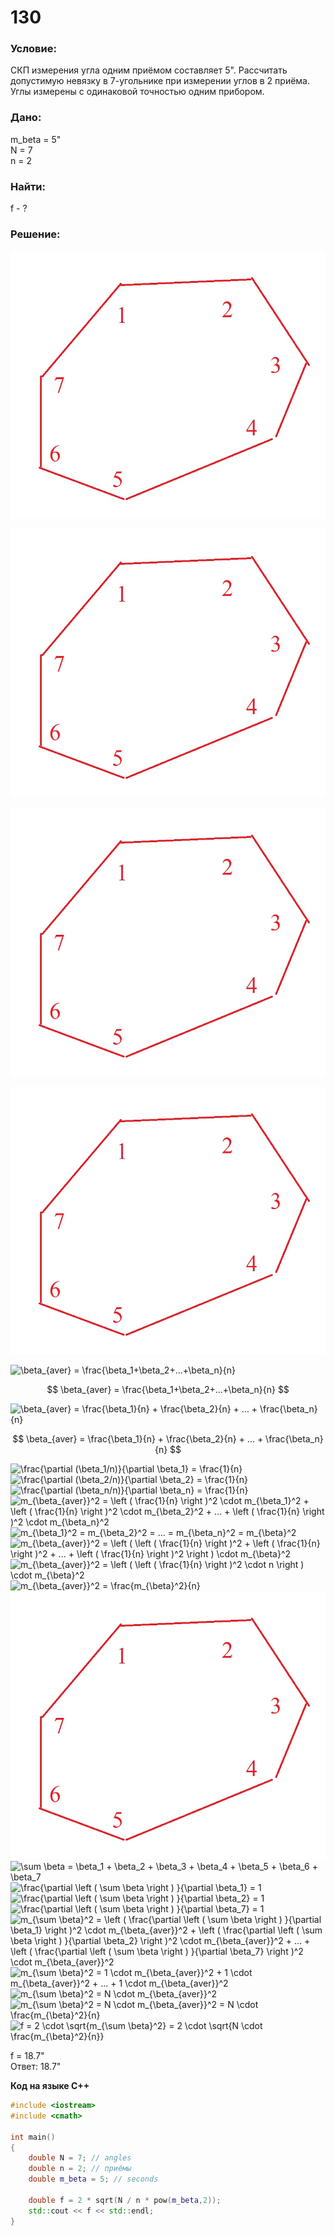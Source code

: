 # 130

### Условие:
СКП измерения угла одним приёмом составляет 5". 
Рассчитать допустимую невязку в 7-угольнике при измерении углов в 2 приёма.
Углы измерены с одинаковой точностью одним прибором. 

### Дано:  
m_beta = 5"  
N = 7  
n = 2  

### Найти:
f - ?

### Решение:

![](img/130.jpg)

![](./img/130.jpg)

![](.\img\130.jpg)

![](img\130.jpg)

<img src="https://latex.codecogs.com/gif.latex?\beta_{aver}&space;=&space;\frac{\beta_1&plus;\beta_2&plus;...&plus;\beta_n}{n}" title="\beta_{aver} = \frac{\beta_1+\beta_2+...+\beta_n}{n}" />

$$
\beta_{aver} = \frac{\beta_1+\beta_2+...+\beta_n}{n}
$$

<img src="https://latex.codecogs.com/gif.latex?\beta_{aver}&space;=&space;\frac{\beta_1}{n}&space;&plus;&space;\frac{\beta_2}{n}&space;&plus;&space;...&space;&plus;&space;\frac{\beta_n}{n}" title="\beta_{aver} = \frac{\beta_1}{n} + \frac{\beta_2}{n} + ... + \frac{\beta_n}{n}" />

$$
\beta_{aver} = \frac{\beta_1}{n} + \frac{\beta_2}{n} + ... + \frac{\beta_n}{n}
$$

<img src="https://latex.codecogs.com/gif.latex?\frac{\partial&space;(\beta_1/n)}{\partial&space;\beta_1}&space;=&space;\frac{1}{n}" title="\frac{\partial (\beta_1/n)}{\partial \beta_1} = \frac{1}{n}" />

<img src="https://latex.codecogs.com/gif.latex?\frac{\partial&space;(\beta_2/n)}{\partial&space;\beta_2}&space;=&space;\frac{1}{n}" title="\frac{\partial (\beta_2/n)}{\partial \beta_2} = \frac{1}{n}" />

<img src="https://latex.codecogs.com/gif.latex?\frac{\partial&space;(\beta_n/n)}{\partial&space;\beta_n}&space;=&space;\frac{1}{n}" title="\frac{\partial (\beta_n/n)}{\partial \beta_n} = \frac{1}{n}" />

<img src="https://latex.codecogs.com/gif.latex?m_{\beta_{aver}}^2&space;=&space;\left&space;(&space;\frac{1}{n}&space;\right&space;)^2&space;\cdot&space;m_{\beta_1}^2&space;&plus;&space;\left&space;(&space;\frac{1}{n}&space;\right&space;)^2&space;\cdot&space;m_{\beta_2}^2&space;&plus;&space;...&space;&plus;&space;\left&space;(&space;\frac{1}{n}&space;\right&space;)^2&space;\cdot&space;m_{\beta_n}^2" title="m_{\beta_{aver}}^2 = \left ( \frac{1}{n} \right )^2 \cdot m_{\beta_1}^2 + \left ( \frac{1}{n} \right )^2 \cdot m_{\beta_2}^2 + ... + \left ( \frac{1}{n} \right )^2 \cdot m_{\beta_n}^2" />

<img src="https://latex.codecogs.com/gif.latex?m_{\beta_1}^2&space;=&space;m_{\beta_2}^2&space;=&space;...&space;=&space;m_{\beta_n}^2&space;=&space;m_{\beta}^2" title="m_{\beta_1}^2 = m_{\beta_2}^2 = ... = m_{\beta_n}^2 = m_{\beta}^2" />

<img src="https://latex.codecogs.com/gif.latex?m_{\beta_{aver}}^2&space;=&space;\left&space;(&space;\left&space;(&space;\frac{1}{n}&space;\right&space;)^2&space;&plus;&space;\left&space;(&space;\frac{1}{n}&space;\right&space;)^2&space;&plus;&space;...&space;&plus;&space;\left&space;(&space;\frac{1}{n}&space;\right&space;)^2&space;\right&space;)&space;\cdot&space;m_{\beta}^2" title="m_{\beta_{aver}}^2 = \left ( \left ( \frac{1}{n} \right )^2 + \left ( \frac{1}{n} \right )^2 + ... + \left ( \frac{1}{n} \right )^2 \right ) \cdot m_{\beta}^2" />

<img src="https://latex.codecogs.com/gif.latex?m_{\beta_{aver}}^2&space;=&space;\left&space;(&space;\left&space;(&space;\frac{1}{n}&space;\right&space;)^2&space;\cdot&space;n&space;\right&space;)&space;\cdot&space;m_{\beta}^2" title="m_{\beta_{aver}}^2 = \left ( \left ( \frac{1}{n} \right )^2 \cdot n \right ) \cdot m_{\beta}^2" />

<img src="https://latex.codecogs.com/gif.latex?m_{\beta_{aver}}^2&space;=&space;\frac{m_{\beta}^2}{n}" title="m_{\beta_{aver}}^2 = \frac{m_{\beta}^2}{n}" />

<img src="./images/130.jpg">

<img src="https://latex.codecogs.com/gif.latex?\sum&space;\beta&space;=&space;\beta_1&space;&plus;&space;\beta_2&space;&plus;&space;\beta_3&space;&plus;&space;\beta_4&space;&plus;&space;\beta_5&space;&plus;&space;\beta_6&space;&plus;&space;\beta_7" title="\sum \beta = \beta_1 + \beta_2 + \beta_3 + \beta_4 + \beta_5 + \beta_6 + \beta_7" />

<img src="https://latex.codecogs.com/gif.latex?\frac{\partial&space;\left&space;(&space;\sum&space;\beta&space;\right&space;)&space;}{\partial&space;\beta_1}&space;=&space;1" title="\frac{\partial \left ( \sum \beta \right ) }{\partial \beta_1} = 1" />

<img src="https://latex.codecogs.com/gif.latex?\frac{\partial&space;\left&space;(&space;\sum&space;\beta&space;\right&space;)&space;}{\partial&space;\beta_2}&space;=&space;1" title="\frac{\partial \left ( \sum \beta \right ) }{\partial \beta_2} = 1" />

<img src="https://latex.codecogs.com/gif.latex?\frac{\partial&space;\left&space;(&space;\sum&space;\beta&space;\right&space;)&space;}{\partial&space;\beta_7}&space;=&space;1" title="\frac{\partial \left ( \sum \beta \right ) }{\partial \beta_7} = 1" />

<img src="https://latex.codecogs.com/gif.latex?m_{\sum&space;\beta}^2&space;=&space;\left&space;(&space;\frac{\partial&space;\left&space;(&space;\sum&space;\beta&space;\right&space;)&space;}{\partial&space;\beta_1}&space;\right&space;)^2&space;\cdot&space;m_{\beta_{aver}}^2&space;&plus;&space;\left&space;(&space;\frac{\partial&space;\left&space;(&space;\sum&space;\beta&space;\right&space;)&space;}{\partial&space;\beta_2}&space;\right&space;)^2&space;\cdot&space;m_{\beta_{aver}}^2&space;&plus;&space;...&space;&plus;&space;\left&space;(&space;\frac{\partial&space;\left&space;(&space;\sum&space;\beta&space;\right&space;)&space;}{\partial&space;\beta_7}&space;\right&space;)^2&space;\cdot&space;m_{\beta_{aver}}^2" title="m_{\sum \beta}^2 = \left ( \frac{\partial \left ( \sum \beta \right ) }{\partial \beta_1} \right )^2 \cdot m_{\beta_{aver}}^2 + \left ( \frac{\partial \left ( \sum \beta \right ) }{\partial \beta_2} \right )^2 \cdot m_{\beta_{aver}}^2 + ... + \left ( \frac{\partial \left ( \sum \beta \right ) }{\partial \beta_7} \right )^2 \cdot m_{\beta_{aver}}^2" />

<img src="https://latex.codecogs.com/gif.latex?m_{\sum&space;\beta}^2&space;=&space;1&space;\cdot&space;m_{\beta_{aver}}^2&space;&plus;&space;1&space;\cdot&space;m_{\beta_{aver}}^2&space;&plus;&space;...&space;&plus;&space;1&space;\cdot&space;m_{\beta_{aver}}^2" title="m_{\sum \beta}^2 = 1 \cdot m_{\beta_{aver}}^2 + 1 \cdot m_{\beta_{aver}}^2 + ... + 1 \cdot m_{\beta_{aver}}^2" />

<img src="https://latex.codecogs.com/gif.latex?m_{\sum&space;\beta}^2&space;=&space;N&space;\cdot&space;m_{\beta_{aver}}^2" title="m_{\sum \beta}^2 = N \cdot m_{\beta_{aver}}^2" />

<img src="https://latex.codecogs.com/gif.latex?m_{\sum&space;\beta}^2&space;=&space;N&space;\cdot&space;m_{\beta_{aver}}^2&space;=&space;N&space;\cdot&space;\frac{m_{\beta}^2}{n}" title="m_{\sum \beta}^2 = N \cdot m_{\beta_{aver}}^2 = N \cdot \frac{m_{\beta}^2}{n}" />

<img src="https://latex.codecogs.com/gif.latex?f&space;=&space;2&space;\cdot&space;\sqrt{m_{\sum&space;\beta}^2}&space;=&space;2&space;\cdot&space;\sqrt{N&space;\cdot&space;\frac{m_{\beta}^2}{n}}" title="f = 2 \cdot \sqrt{m_{\sum \beta}^2} = 2 \cdot \sqrt{N \cdot \frac{m_{\beta}^2}{n}}" />

f = 18.7"  
Ответ: 18.7"

**Код на языке С++**  
```c++
#include <iostream>
#include <cmath>

int main()
{
    double N = 7; // angles
    double n = 2; // приёмы
    double m_beta = 5; // seconds

    double f = 2 * sqrt(N / n * pow(m_beta,2));
    std::cout << f << std::endl;   
}
```


